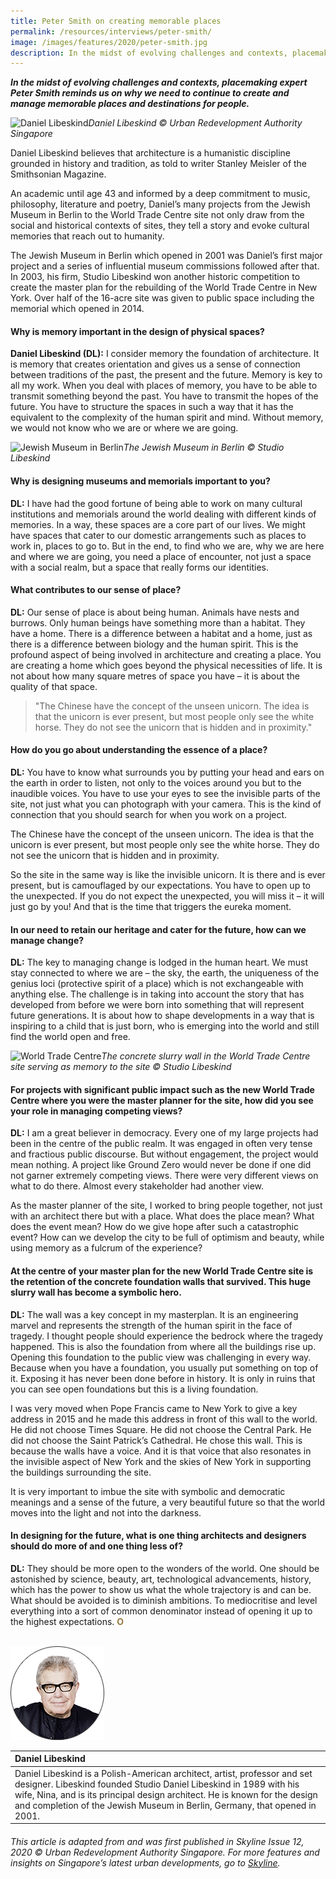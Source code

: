 ```yaml
---
title: Peter Smith on creating memorable places
permalink: /resources/interviews/peter-smith/
image: /images/features/2020/peter-smith.jpg
description: In the midst of evolving challenges and contexts, placemaking expert Peter Smith reminds us on why we need to continue to create and manage memorable places and destinations for people.
---
```


***In the midst of evolving challenges and contexts, placemaking expert Peter Smith reminds us on why we need to continue to create and manage memorable places and destinations for people.***

![Daniel Libeskind](/images/features/2020/daniel-libeskind.jpg/)*Daniel Libeskind © Urban Redevelopment Authority Singapore*

Daniel Libeskind believes that architecture is a humanistic discipline grounded in history and tradition, as told to writer Stanley Meisler of the Smithsonian Magazine. 

An academic until age 43 and informed by a deep commitment to music, philosophy, literature and poetry, Daniel’s many projects from the Jewish Museum in Berlin to the World Trade Centre site not only draw from the social and historical contexts of sites, they tell a story and evoke cultural memories that reach out to humanity. 

The Jewish Museum in Berlin which opened in 2001 was Daniel’s first major project and a series of influential museum commissions followed after that. In 2003, his firm, Studio Libeskind won another historic competition to create the master plan for the rebuilding of the World Trade Centre in New York. Over half of the 16-acre site was given to public space including the memorial which opened in 2014. 

#### **Why is memory important in the design of physical spaces?**

**Daniel Libeskind (DL):** I consider memory the foundation of architecture. It is memory that creates orientation and gives us a sense of connection between traditions of the past, the present and the future. Memory is key to all my work. When you deal with places of memory, you have to be able to transmit something beyond the past. You have to transmit the hopes of the future. You have to structure the spaces in such a way that it has the equivalent to the complexity of the human spirit and mind. Without memory, we would not know who we are or where we are going.

![Jewish Museum in Berlin](/images/features/2020/jewish-museum.jpg/)*The Jewish Museum in Berlin © Studio Libeskind*

#### **Why is designing museums and memorials important to you?**

**DL:** I have had the good fortune of being able to work on many cultural institutions and memorials around the world dealing with different kinds of memories. In a way, these spaces are a core part of our lives. We might have spaces that cater to our domestic arrangements such as places to work in, places to go to. But in the end, to find who we are, why we are here and where we are going, you need a place of encounter, not just a space with a social realm, but a space that really forms our identities.  

#### **What contributes to our sense of place?**

**DL:** Our sense of place is about being human. Animals have nests and burrows. Only human beings have something more than a habitat. They have a home. There is a difference between a habitat and a home, just as there is a difference between biology and the human spirit. This is the profound aspect of being involved in architecture and creating a place. You are creating a home which goes beyond the physical necessities of life. It is not about how many square metres of space you have – it is about the quality of that space. 
<br>
> "The Chinese have the concept of the unseen unicorn. The idea is that the unicorn is ever present, but most people only see the white horse. They do not see the unicorn that is hidden and in proximity."

#### **How do you go about understanding the essence of a place?**

**DL:** You have to know what surrounds you by putting your head and ears on the earth in order to listen, not only to the voices around you but to the inaudible voices. You have to use your eyes to see the invisible parts of the site, not just what you can photograph with your camera. This is the kind of connection that you should search for when you work on a project.

The Chinese have the concept of the unseen unicorn. The idea is that the unicorn is ever present, but most people only see the white horse. They do not see the unicorn that is hidden and in proximity. 

So the site in the same way is like the invisible unicorn. It is there and is ever present, but is camouflaged by our expectations. You have to open up to the unexpected. If you do not expect the unexpected, you will miss it – it will just go by you! And that is the time that triggers the eureka moment. 

#### **In our need to retain our heritage and cater for the future, how can we manage change?**

**DL:** The key to managing change is lodged in the human heart. We must stay connected to where we are – the sky, the earth, the uniqueness of the genius loci (protective spirit of a place) which is not exchangeable with anything else. The challenge is in taking into account the story that has developed from before we were born into something that will represent future generations. It is about how to shape developments in a way that is inspiring to a child that is just born, who is emerging into the world and still find the world open and free.

![World Trade Centre](/images/features/2020/world-trade-centre.jpg/)*The concrete slurry wall in the World Trade Centre site serving as memory to the site © Studio Libeskind*

#### **For projects with significant public impact such as the new World Trade Centre where you were the master planner for the site, how did you see your role in managing competing views?**

**DL:** I am a great believer in democracy. Every one of my large projects had been in the centre of the public realm. It was engaged in often very tense and fractious public discourse. But without engagement, the project would mean nothing. A project like Ground Zero would never be done if one did not garner extremely competing views. There were very different views on what to do there. Almost every stakeholder had another view. 

As the master planner of the site, I worked to bring people together, not just with an architect there but with a place. What does the place mean? What does the event mean? How do we give hope after such a catastrophic event? How can we develop the city to be full of optimism and beauty, while using memory as a fulcrum of the experience?

#### **At the centre of your master plan for the new World Trade Centre site is the retention of the concrete foundation walls that survived. This huge slurry wall has become a symbolic hero.**

**DL:** The wall was a key concept in my masterplan. It is an engineering marvel and represents the strength of the human spirit in the face of tragedy. I thought people should experience the bedrock where the tragedy happened. This is also the foundation from where all the buildings rise up. Opening this foundation to the public view was challenging in every way. Because when you have a foundation, you usually put something on top of it. Exposing it has never been done before in history. It is only in ruins that you can see open foundations but this is a living foundation. 

I was very moved when Pope Francis came to New York to give a key address in 2015 and he made this address in front of this wall to the world. He did not choose Times Square. He did not choose the Central Park. He did not choose the Saint Patrick’s Cathedral. He chose this wall. This is because the walls have a voice. And it is that voice that also resonates in the invisible aspect of New York and the skies of New York in supporting the buildings surrounding the site. 

It is very important to imbue the site with symbolic and democratic meanings and a sense of the future, a very beautiful future so that the world moves into the light and not into the darkness.

#### **In designing for the future, what is one thing architects and designers should do more of and one thing less of?**

**DL:** They should be more open to the wonders of the world. One should be astonished by science, beauty, art, technological advancements, history, which has the power to show us what the whole trajectory is and can be. What should be avoided is to diminish ambitions. To mediocritise and level everything into a sort of common denominator instead of opening it up to the highest expectations. **<font color="#967942">O</font>** 

<br>

<div style="width:150px"><img src="/images/features/2020/daniel-libeskind2.png" alt="Daniel Libeskind" /></div>

| **Daniel Libeskind** |
|:---|
| Daniel Libeskind is a Polish-American architect, artist, professor and set designer. Libeskind founded Studio Daniel Libeskind in 1989 with his wife, Nina, and is its principal design architect. He is known for the design and completion of the Jewish Museum in Berlin, Germany, that opened in 2001. |

###### *This article is adapted from and was first published in Skyline Issue 12, 2020 © Urban Redevelopment Authority Singapore. For more features and insights on Singapore’s latest urban developments, go to [Skyline](https://www.ura.gov.sg/Corporate/Resources/Publications/).*
